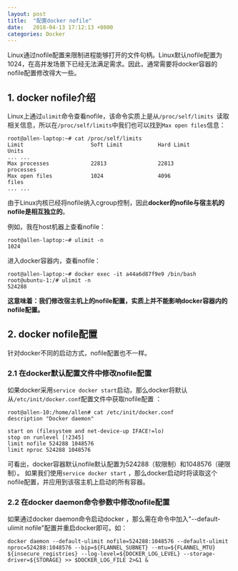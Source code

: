 ```yaml
---
layout: post
title:  "配置docker nofile"
date:   2018-04-13 17:12:13 +0800
categories: Docker
---
```



Linux通过nofile配置来限制进程能够打开的文件句柄。Linux默认nofile配置为1024，在高并发场景下已经无法满足需求。因此，通常需要将docker容器的nofile配置修改得大一些。


## 1. docker nofile介绍

Linux上通过``ulimit``命令查看nofile，该命令实质上是从``/proc/self/limits ``读取相关信息，所以在``/proc/self/limits``中我们也可以找到``Max open files``信息：
```
root@allen-laptop:~# cat /proc/self/limits 
Limit                     Soft Limit           Hard Limit           Units     
... ...   
Max processes             22813                22813                processes 
Max open files            1024                 4096                 files     
... ...
```

由于Linux内核已经将nofile纳入cgroup控制，因此**docker的nofile与宿主机的nofile是相互独立的**。

例如，我在host机器上查看nofile：
```
root@allen-laptop:~# ulimit -n
1024
```

进入docker容器内，查看nofile：

```
root@allen-laptop:~# docker exec -it a44a6d87f9e9 /bin/bash
root@ubuntu-1:/# ulimit -n
524288
```

**这意味着：我们修改宿主机上的nofile配置，实质上并不能影响docker容器内的nofile配置。**

## 2. docker nofile配置

针对docker不同的启动方式，nofile配置也不一样。

### 2.1 在docker默认配置文件中修改nofile配置

如果docker采用``service docker start``启动，那么docker将默认从``/etc/init/docker.conf``配置文件中获取nofile配置 ：

```
root@allen-10:/home/allen# cat /etc/init/docker.conf
description "Docker daemon"

start on (filesystem and net-device-up IFACE!=lo)
stop on runlevel [!2345]
limit nofile 524288 1048576
limit nproc 524288 1048576
```
可看出，docker容器默认nofile默认配置为524288（软限制）和1048576（硬限制）。
如果我们使用``service docker start`` ，那么docker启动时将读取这个nofile配置，并应用到该宿主机上启动的所有容器。

### 2.2 在docker daemon命令参数中修改nofile配置

如果通过docker daemon命令启动docker ，那么需在命令中加入"--default-ulimit nofile"配置并重启docker即可。如：

```
docker daemon --default-ulimit nofile=524288:1048576 --default-ulimit nproc=524288:1048576 --bip=${FLANNEL_SUBNET} --mtu=${FLANNEL_MTU} ${insecure_registries} --log-level=${DOCKER_LOG_LEVEL} --storage-driver=${STORAGE} >> $DOCKER_LOG_FILE 2>&1 &
```


